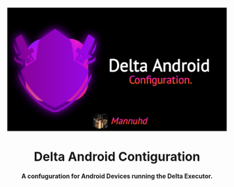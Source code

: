 ![logo](https://raw.githubusercontent.com/mannuhd/delta-android-config/main/IMG/20240905_164500.png)

<h1 align="center">Delta Android Contiguration</h1>
<h4 align="center"><b>A confuguration</b> for Android Devices running the Delta Executor.
